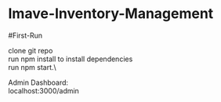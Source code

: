 # Imave-Inventory-Management


#First-Run

clone git repo\
run npm install to install dependencies\
run npm start.\


Admin Dashboard:\
localhost:3000/admin
